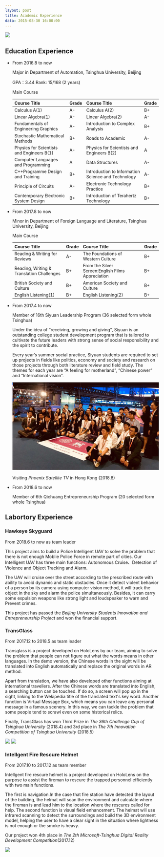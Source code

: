 ```yaml
---
layout: post
title: Academic Experience
data: 2015-08-30 16:00:00
---
```

<img src="/images/fulls/Tsinghua.jpg" class="fit image">

## Education Experience

* From 2016.8 to now  

  Major in Department of Automation, Tsinghua University, Beijing

  GPA：3.44    Rank: 15/168   (2 years)

  Main Course

  | Course Title                              | Grade | Course Title                                       | Grade |
  | ----------------------------------------- | ----- | -------------------------------------------------- | ----- |
  | Calculus A(1)                             | A-    | Calculus A(2)                                      | B+    |
  | Linear Algebra(1)                         | A-    | Linear Algebra(2)                                  | A-    |
  | Fundamentals of Engineering Graphics      | A-    | Introduction to Complex Analysis                   | B+    |
  | Stochastic Mathematical Methods           | B+    | Roads to Academic                                  | A-    |
  | Physics for Scientists and Engineers B(1) | A-    | Physics for Scientists and Engineers B(2)          | A     |
  | Computer Languages and Programming        | A     | Data Structures                                    | A-    |
  | C++Programme Design and Training          | B+    | Introduction to Information Science and Technology | A-    |
  | Principle of Circuits                     | A-    | Electronic Technology Practice                     | B+    |
  | Contemporary Electronic System Design     | B+    | Introduction of Terahertz Technology               | B+    |

* From 2017.8 to now 

  Minor in Department of Foreign Language and Literature, Tsinghua University, Beijing

  Main Course

  | Course Title                              | Grade | Course Title                                      | Grade |
  | ----------------------------------------- | ----- | ------------------------------------------------- | ----- |
  | Reading & Writing for Reviews             | A-    | The Foundations of Western Culture                | B+    |
  | Reading, Writing & Translation Challenges | B+    | From the Silver Screen:English Films Appreciation | B+    |
  | British Society and Culture               | B+    | American Society and Culture                      | B+    |
  | English Listening(1)                      | B+    | English Listening(2)                              | B+    |

* From 2017.4 to now

  Member of 16th Siyuan Leadership Program  (36 selected form whole Tsinghua)

  Under the idea of “receiving, growing and giving",  Siyuan is an outstanding college student development program that is tailored to cultivate the future leaders with strong sense of social responsibility and the spirit to contribute.

  Every year’s summer social practice, Siyuan students are required to set up projects in fields like politics, economy and society and research on those projects through both literature review and field study. The themes for each year are “A feeling for motherland”, “Chinese power” and “International vision”.

  <img src="/images/fulls/Siyuan.jpg" class="fit image">

  Visiting *Phoenix Satellite TV* in Hong Kong (2018.8)

* From 2018.6 to now

  Member of 6th Qichuang Entrepreneurship Program (20 selected form whole Tsinghua)

## Labortory Experience

### Hawkeye Skyguard

From 2018.6 to now as team leader

This project aims to build a Police Intelligent UAV to solve the problem that there is not enough Moblie Police Force in remote part of cities. Our Intelligent UAV has three main functions: Autonomous Cruise、Detection of Violence and Object Tracking and Alarm.

The UAV will cruise over the street according to the prescribed route with ability to avoid dynamic and static obstacles. Once it detect violent behavior of a person by its camera using computer vision method, it will track the object in the sky and alarm the police simultaneously. Besides, it can carry some expulsion weapons like strong light and loudspeaker to warn and Prevent crimes.

This project has passed the *Beijing University Students Innovation and Entrepreneurship Project* and won the  financial support.

### TransGlass 

From 2017.12 to 2018.5 as team leader

Transglass is a project developed on HoloLens by our team, aiming to solve the problem that people can not figure out what the words means in other languages. In the demo version, the Chinese words in the sight will be translated into English automatically and replace the original words in AR method.

Apart from translation, we have also developed other functions aiming at international travellers.  After the Chinese words are translated into English, a searching button can be touched. If do so, a screen will pop up in the sight, linking to the Wekipedia title of the translated text's key word. Another function is Virtual Message Box, which means you can leave any personal message in a famous scenery. In this way, we can tackle the problem that some people tend to scrawl even on some historical relics.

Finally, TransGlass has won Third Prize in *The 36th Challenge Cup of Tsinghua University* (2018.4) and  3rd place in *The 7th Innovation Competition of Tsinghua University* (2018.5)

<img src="/images/fulls/transglass1.jpg" class="fit image">

<img src="/images/fulls/transglass2.jpg" class="fit image">

### Intellgent Fire Rescure Helmet

From 2017.10 to 2017.12 as team member

Intellgent fire rescure helmet is a project developed on HoloLens on the purpose to assist the fireman to rescure the trapped personnel efficiently with two main functions. 

The first is navigation.In the case that fire station have detected the layout of the building, the helmat will scan the environment and calculate where the fireman is and lead him to the location where the rescures called for help. The second function is visual field enhancement. The helmat will use infrared scanning to detect the surroundings and build the 3D environment model, helping the user to have a clear sight in the situation where lightness is not enough or the smoke is heavy.

Our project won 4th place in *The 2th Microsoft-Tsinghua Digital Reality Development Competition*(2017.12)

<img src="/images/fulls/Fire1.jpg" class="fit image">



